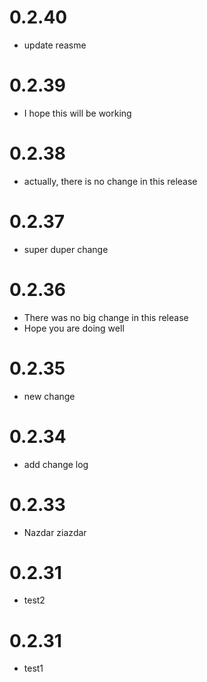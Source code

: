 # 0.2.40

* update reasme

# 0.2.39

* I hope this will be working

# 0.2.38

* actually, there is no change in this release

# 0.2.37

* super duper change

# 0.2.36

* There was no big change in this release
* Hope you are doing well

# 0.2.35

* new change

# 0.2.34

* add change log

# 0.2.33
* Nazdar ziazdar

# 0.2.31
* test2

# 0.2.31
* test1
